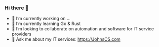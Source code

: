 ### Hi there 👋

- 🔭 I’m currently working on ...
- 🌱 I’m currently learning Go & Rust
- 👯 I’m looking to collaborate on automation and software for IT service providers
- 💬 Ask me about my IT services: https://JohnsCS.com
